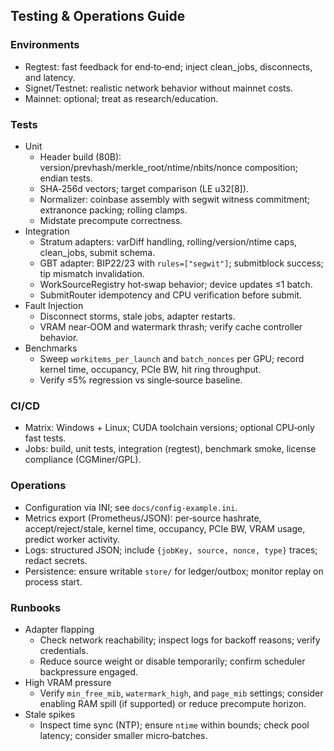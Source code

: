 ## Testing & Operations Guide

### Environments
- Regtest: fast feedback for end‑to‑end; inject clean_jobs, disconnects, and latency.
- Signet/Testnet: realistic network behavior without mainnet costs.
- Mainnet: optional; treat as research/education.

### Tests
- Unit
  - Header build (80B): version/prevhash/merkle_root/ntime/nbits/nonce composition; endian tests.
  - SHA‑256d vectors; target comparison (LE u32[8]).
  - Normalizer: coinbase assembly with segwit witness commitment; extranonce packing; rolling clamps.
  - Midstate precompute correctness.
- Integration
  - Stratum adapters: varDiff handling, rolling/version/ntime caps, clean_jobs, submit schema.
  - GBT adapter: BIP22/23 with `rules=["segwit"]`; submitblock success; tip mismatch invalidation.
  - WorkSourceRegistry hot‑swap behavior; device updates ≤1 batch.
  - SubmitRouter idempotency and CPU verification before submit.
- Fault Injection
  - Disconnect storms, stale jobs, adapter restarts.
  - VRAM near‑OOM and watermark thrash; verify cache controller behavior.
- Benchmarks
  - Sweep `workitems_per_launch` and `batch_nonces` per GPU; record kernel time, occupancy, PCIe BW, hit ring throughput.
  - Verify ≤5% regression vs single‑source baseline.

### CI/CD
- Matrix: Windows + Linux; CUDA toolchain versions; optional CPU‑only fast tests.
- Jobs: build, unit tests, integration (regtest), benchmark smoke, license compliance (CGMiner/GPL).

### Operations
- Configuration via INI; see `docs/config-example.ini`.
- Metrics export (Prometheus/JSON): per‑source hashrate, accept/reject/stale, kernel time, occupancy, PCIe BW, VRAM usage, predict worker activity.
- Logs: structured JSON; include `{jobKey, source, nonce, type}` traces; redact secrets.
- Persistence: ensure writable `store/` for ledger/outbox; monitor replay on process start.

### Runbooks
- Adapter flapping
  - Check network reachability; inspect logs for backoff reasons; verify credentials.
  - Reduce source weight or disable temporarily; confirm scheduler backpressure engaged.
- High VRAM pressure
  - Verify `min_free_mib`, `watermark_high`, and `page_mib` settings; consider enabling RAM spill (if supported) or reduce precompute horizon.
- Stale spikes
  - Inspect time sync (NTP); ensure `ntime` within bounds; check pool latency; consider smaller micro‑batches.


